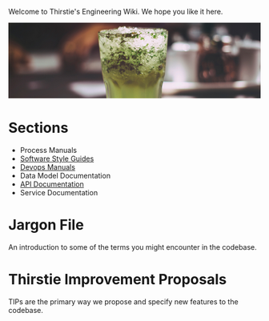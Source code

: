 <!-- TITLE: Thirstie Engineering Wiki -->
<!-- SUBTITLE: This is where the bug ideas happen -->

Welcome to Thirstie's Engineering Wiki. We hope you like it here.

![Mojito](/uploads/media/mojito.jpg "Mojito")
# Sections
- Process Manuals
- [Software Style Guides](style-guides)
- [Devops Manuals](devops)
- Data Model Documentation
- [API Documentation](https://developers.thirstie.com/)
- Service Documentation

# Jargon File
An introduction to some of the terms you might encounter in the codebase.

# Thirstie Improvement Proposals
TIPs are the primary way we propose and specify new features to the codebase.